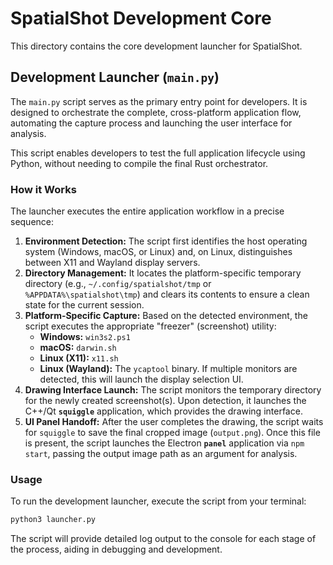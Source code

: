 # SpatialShot Development Core

This directory contains the core development launcher for SpatialShot.

## Development Launcher (`main.py`)

The `main.py` script serves as the primary entry point for developers. It is designed to orchestrate the complete, cross-platform application flow, automating the capture process and launching the user interface for analysis.

This script enables developers to test the full application lifecycle using Python, without needing to compile the final Rust orchestrator.

### How it Works

The launcher executes the entire application workflow in a precise sequence:

1. **Environment Detection:** The script first identifies the host operating system (Windows, macOS, or Linux) and, on Linux, distinguishes between X11 and Wayland display servers.
2. **Directory Management:** It locates the platform-specific temporary directory (e.g., `~/.config/spatialshot/tmp` or `%APPDATA%\spatialshot\tmp`) and clears its contents to ensure a clean state for the current session.
3. **Platform-Specific Capture:** Based on the detected environment, the script executes the appropriate "freezer" (screenshot) utility:
      * **Windows:** `win3s2.ps1`
      * **macOS:** `darwin.sh`
      * **Linux (X11):** `x11.sh`
      * **Linux (Wayland):** The `ycaptool` binary. If multiple monitors are detected, this will launch the display selection UI.
4. **Drawing Interface Launch:** The script monitors the temporary directory for the newly created screenshot(s). Upon detection, it launches the C++/Qt **`squiggle`** application, which provides the drawing interface.
5. **UI Panel Handoff:** After the user completes the drawing, the script waits for `squiggle` to save the final cropped image (`output.png`). Once this file is present, the script launches the Electron **`panel`** application via `npm start`, passing the output image path as an argument for analysis.

### Usage

To run the development launcher, execute the script from your terminal:

```bash
python3 launcher.py
```

The script will provide detailed log output to the console for each stage of the process, aiding in debugging and development.
